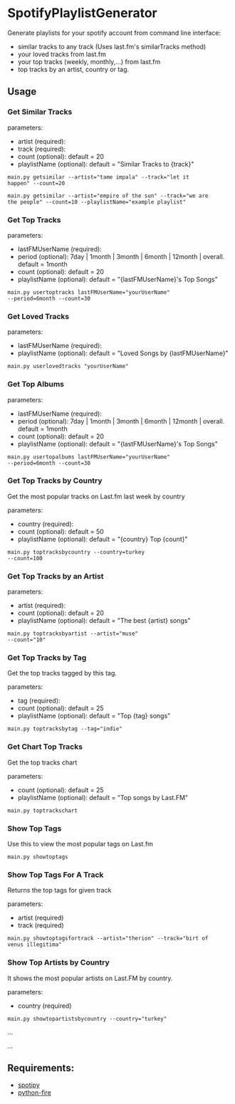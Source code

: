 # SpotifyPlaylistGenerator

Generate playlists for your spotify account from command line interface: 
<ul>
<li>similar tracks to any track (Uses last.fm's similarTracks method) </li>
<li>your loved tracks from last.fm</li>
<li>your top tracks (weekly, monthly,...) from last.fm</li>
<li>top tracks by an artist, country or tag.</li>
</ul>

<h2> Usage</h2>
<h3>Get Similar Tracks</h3>

parameters: 
<ul>
<li>artist (required):</li>
<li>track (required):</li>
<li>count (optional): default = 20</li>
<li>playlistName (optional): default = "Similar Tracks to {track}"</li>
</ul>

<code>main.py getsimilar --artist="tame impala" --track="let it happen" --count=20</code>

<code>main.py getsimilar --artist="empire of the sun" --track="we are the people" --count=10 --playlistName="example playlist"</code>

<h3>Get Top Tracks</h3>

parameters: 
<ul>
<li>lastFMUserName (required): </li>
<li>period (optional): 7day | 1month | 3month | 6month | 12month | overall. default = 1month</li>
<li>count (optional): default = 20</li>
<li>playlistName (optional): default = "{lastFMUserName}'s Top Songs"</li>
</ul>

<code>main.py usertoptracks lastFMUserName="yourUserName" --period=6month --count=30</code>

<h3>Get Loved Tracks</h3>

parameters: 
<ul>
<li>lastFMUserName (required): </li>
<li>playlistName (optional): default = "Loved Songs by {lastFMUserName}"</li>
</ul>

<code>main.py userlovedtracks "yourUserName"</code>

<h3>Get Top Albums</h3>

parameters: 
<ul>
<li>lastFMUserName (required): </li>
<li>period (optional): 7day | 1month | 3month | 6month | 12month | overall. default = 1month</li>
<li>count (optional): default = 20</li>
<li>playlistName (optional): default = "{lastFMUserName}'s Top Songs"</li>
</ul>

<code>main.py usertopalbums lastFMUserName="yourUserName" --period=6month --count=30</code>

<h3>Get Top Tracks by Country</h3>

Get the most popular tracks on Last.fm last week by country

parameters: 
<ul>
<li>country (required):</li>
<li>count (optional): default = 50</li>
<li>playlistName (optional): default = "{country} Top {count}"</li>
</ul>

<code>main.py toptracksbycountry --country=turkey --count=100</code>

<h3>Get Top Tracks by an Artist</h3>

parameters: 
<ul>
<li>artist (required):</li>
<li>count (optional): default = 20</li>
<li>playlistName (optional): default = "The best {artist} songs"</li>
</ul>

<code>main.py toptracksbyartist --artist="muse" --count="10"</code>

<h3>Get Top Tracks by Tag</h3>

Get the top tracks tagged by this tag.

parameters: 
<ul>
<li>tag (required):</li>
<li>count (optional): default = 25</li>
<li>playlistName (optional): default = "Top {tag} songs"</li>
</ul>

<code>main.py toptracksbytag --tag="indie"</code>

<h3>Get Chart Top Tracks</h3>

Get the top tracks chart

parameters: 
<ul>
<li>count (optional): default = 25</li>
<li>playlistName (optional): default = "Top songs by Last.FM"</li>
</ul>

<code>main.py toptrackschart</code>

<h3>Show Top Tags</h3>

Use this to view the most popular tags on Last.fm

<code>main.py showtoptags</code>

<h3>Show Top Tags For A Track</h3>

Returns the top tags for given track

parameters: 
<ul>
<li>artist (required)</li>
<li>track (required)</li>
</ul>

<code>main.py showtoptagsfortrack --artist="therion" --track="birt of venus illegitima"</code>

<h3>Show Top Artists by Country</h3>

It shows the most popular artists on Last.FM by country.

parameters: 
<ul>
<li>country (required)</li>
</ul>

<code>main.py showtopartistsbycountry --country="turkey"</code>

...

...

<h2>Requirements:</h2>
<ul>
<li><a href = "https://github.com/plamere/spotipy">spotipy</a></li>
<li><a href = "https://github.com/google/python-fire">python-fire</a></li>
</ul>

